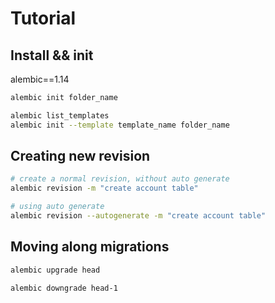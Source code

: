 # Tutorial

## Install && init
alembic==1.14

```bash
alembic init folder_name
```

```bash
alembic list_templates
alembic init --template template_name folder_name 
```

## Creating new revision

```bash
# create a normal revision, without auto generate
alembic revision -m "create account table"

# using auto generate
alembic revision --autogenerate -m "create account table"

```

## Moving along migrations

```bash
alembic upgrade head
```

```bash
alembic downgrade head-1
```
